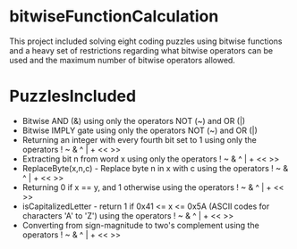 # bitwiseFunctionCalculation
This project included solving eight coding puzzles using bitwise functions and a heavy set of restrictions regarding what bitwise operators can be used and the maximum number of bitwise operators allowed. 
# PuzzlesIncluded
* Bitwise AND (&) using only the operators NOT (~) and OR (|)
* Bitwise IMPLY gate using only the operators NOT (~) and OR (|)
* Returning an integer with every fourth bit set to 1 using only the operators ! ~ & ^ | + << >>
* Extracting bit n from word x using only the operators ! ~ & ^ | + << >>
* ReplaceByte(x,n,c) - Replace byte n in x with c using the operators ! ~ & ^ | + << >>
* Returning 0 if x == y, and 1 otherwise using the operators ! ~ & ^ | + << >>
* isCapitalizedLetter - return 1 if 0x41 <= x <= 0x5A (ASCII codes for characters 'A' to 'Z') using the operators ! ~ & ^ | + << >>
* Converting from sign-magnitude to two's complement using the operators ! ~ & ^ | + << >>
